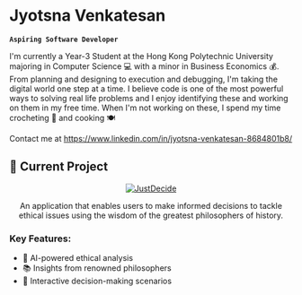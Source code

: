 # Jyotsna Venkatesan

**`Aspiring Software Developer`**

I'm currently a Year-3 Student at the Hong Kong Polytechnic University majoring in Computer Science 💻 with a minor in Business Economics 💰. From planning and designing to execution and debugging, I'm taking the digital world one step at a time. I believe code is one of the most powerful ways to solving real life problems and I enjoy identifying these and working on them in my free time. When I'm not working on these, I spend my time crocheting 🧶 and cooking 🍽️

Contact me at https://www.linkedin.com/in/jyotsna-venkatesan-8684801b8/

## 🚀 Current Project

<div align="center">

[![JustDecide](https://img.shields.io/badge/JustDecide-Ethical%20Decision%20Making-blueviolet?style=for-the-badge&logo=github)](https://github.com/yourusername/JustDecide)

An application that enables users to make informed decisions to tackle ethical issues using the wisdom of the greatest philosophers of history.

</div>

### Key Features:
- 🧠 AI-powered ethical analysis
- 📚 Insights from renowned philosophers
- 🤔 Interactive decision-making scenarios



<!--
**jyotsna-venkatesan/jyotsna-venkatesan** is a ✨ _special_ ✨ repository because its `README.md` (this file) appears on your GitHub profile.

Here are some ideas to get you started:

- 🔭 I’m currently working on ...
- 🌱 I’m currently learning ...
- 👯 I’m looking to collaborate on ...
- 🤔 I’m looking for help with ...
- 💬 Ask me about ...
- 📫 How to reach me: ...
- 😄 Pronouns: ...
- ⚡ Fun fact: ...
-->

